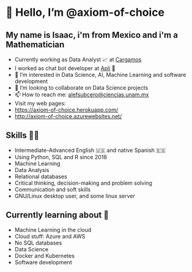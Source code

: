 # 👋 Hello, I’m @axiom-of-choice
## My name is Isaac, i'm from Mexico and i'm a Mathematician
- Currently working as Data Analyst 📈 at [Cargamos](https://www.cargamos.com/)
- I worked as chat bot developer at [Apli](https://www.apli.jobs/) 🤖
- 👀 I’m interested in Data Science, AI, Machine Learning and software development
- 💞️ I’m looking to collaborate on Data Science projects
- 📫 How to reach me: alefsubcero@ciencias.unam.mx
- Visit my web pages: 
- https://axiom-of-choice.herokuapp.com/
- http://axiom-of-choice.azurewebsites.net/

## Skills 👨‍💻
* Intermediate-Advanced English 🇺🇸 and native Spanish 🇪🇸
* Using Python, SQL and R since 2018
* Machine Learning
* Data Analysis
* Relational databases
* Critical thinking, decision-making and problem solving 
* Communication and soft skills
* GNU/Linux desktop user, and some linux server 

## Currently learning about 🌱
- Machine Learning in the cloud
- Cloud stuff: Azure and AWS
- No SQL databases
- Data Science
- Docker and Kubernetes
- Software development
<!---
axiom-of-choice/axiom-of-choice is a ✨ special ✨ repository because its `README.md` (this file) appears on your GitHub profile.
You can click the Preview link to take a look at your changes.
--->
